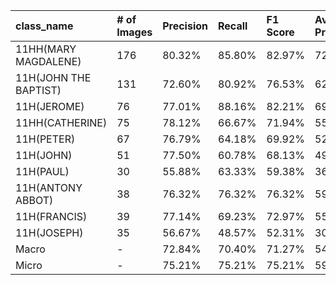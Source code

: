 | class_name            | # of Images   | Precision   | Recall   | F1 Score   | Average Precision   |
|:----------------------|:--------------|:------------|:---------|:-----------|:--------------------|
| 11HH(MARY MAGDALENE)  | 176           | 80.32%      | 85.80%   | 82.97%     | 72.39%              |
| 11H(JOHN THE BAPTIST) | 131           | 72.60%      | 80.92%   | 76.53%     | 62.23%              |
| 11H(JEROME)           | 76            | 77.01%      | 88.16%   | 82.21%     | 69.15%              |
| 11HH(CATHERINE)       | 75            | 78.12%      | 66.67%   | 71.94%     | 55.57%              |
| 11H(PETER)            | 67            | 76.79%      | 64.18%   | 69.92%     | 52.62%              |
| 11H(JOHN)             | 51            | 77.50%      | 60.78%   | 68.13%     | 49.89%              |
| 11H(PAUL)             | 30            | 55.88%      | 63.33%   | 59.38%     | 36.92%              |
| 11H(ANTONY ABBOT)     | 38            | 76.32%      | 76.32%   | 76.32%     | 59.49%              |
| 11H(FRANCIS)          | 39            | 77.14%      | 69.23%   | 72.97%     | 55.08%              |
| 11H(JOSEPH)           | 35            | 56.67%      | 48.57%   | 52.31%     | 30.03%              |
| Macro                 | -             | 72.84%      | 70.40%   | 71.27%     | 54.34%              |
| Micro                 | -             | 75.21%      | 75.21%   | 75.21%     | 59.04%              |